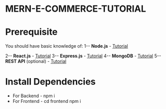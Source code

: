 # MERN-E-COMMERCE-TUTORIAL





# Prerequisite
You should have basic knowledge of:
 1-- **Node.js** - [Tutorial](https://youtu.be/BSO9C8Z-YV8)
  
2-- **React.js** - [Tutorial](https://youtu.be/99kgUCIMboY)
3-- **Express.js** - [Tutorial](https://youtu.be/teipbke8c4A)
 4-- **MongoDB** - [Tutorial](https://youtu.be/AYDP15SBbTo)
5-- **REST API** (optional) - [Tutorial](https://youtu.be/AhCSfuG9Jxw)

 # Install Dependencies
 - For Backend - npm i
 - For Frontend - cd frontend  npm i


